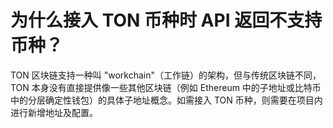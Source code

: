 # 为什么接入 TON 币种时 API 返回不支持币种？

TON 区块链支持一种叫 "workchain"（工作链）的架构，但与传统区块链不同，TON 本身没有直接提供像一些其他区块链（例如 Ethereum 中的子地址或比特币中的分层确定性钱包）的具体子地址概念。如需接入 TON 币种，则需要在项目内进行新增地址及配置。
